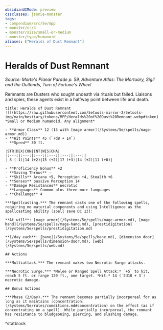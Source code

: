 ```yaml
---
obsidianUIMode: preview
cssclasses: json5e-monster
tags:
- compendium/src/5e/mpp
- monster/cr/4
- monster/size/small-or-medium
- monster/type/humanoid
aliases: ["Heralds of Dust Remnant"]
---
```

# Heralds of Dust Remnant
*Source: Morte's Planar Parade p. 59, Adventure Atlas: The Mortuary, Sigil and the Outlands, Turn of Fortune's Wheel*  

Remnants are Dusters who sought undeath via rituals but failed. Liaisons and spies, these agents exist in a halfway point between life and death.

```ad-statblock
title: Heralds of Dust Remnant
![](https://raw.githubusercontent.com/5etools-mirror-2/5etools-img/main/bestiary/tokens/MPP/Heralds%20of%20Dust%20Remnant.webp#token)
*Small or Medium humanoid, Any alignment*

- **Armor Class** 12 (15 with [mage armor](/Systems/5e/spells/mage-armor.md))
- **Hit Points** 45 (`7d8 + 14`)
- **Speed** 30 ft.

|STR|DEX|CON|INT|WIS|CHA|
|:---:|:---:|:---:|:---:|:---:|:---:|
| 8 (-1)|14 (+2)|15 (+2)|17 (+3)|14 (+2)|11 (+0)|

- **Proficiency Bonus** +2
- **Saving Throws** ⏤
- **Skills** Arcana +5, Perception +4, Stealth +6
- **Senses** passive Perception 14
- **Damage Resistances** necrotic
- **Languages** Common plus three more languages
- **Challenge** 4

***Spellcasting.*** The remnant casts one of the following spells, requiring no material components and using Intelligence as the spellcasting ability (spell save DC 13):

**At will**: [mage armor](/Systems/5e/spells/mage-armor.md), [mage hand](/Systems/5e/spells/mage-hand.md), [prestidigitation](/Systems/5e/spells/prestidigitation.md)

**1/day each**: [bane](/Systems/5e/spells/bane.md), [dimension door](/Systems/5e/spells/dimension-door.md), [web](/Systems/5e/spells/web.md)

## Actions

***Multiattack.*** The remnant makes two Necrotic Surge attacks.

***Necrotic Surge.*** *Melee or Ranged Spell Attack:* `+5` to hit, reach 5 ft. or range 120 ft., one target. *Hit:* 14 (`2d10 + 3`) necrotic damage.

## Bonus Actions

***Phase (2/Day).*** The remnant becomes partially incorporeal for as long as it maintains [concentration](/Systems/5e/rules/conditions.md#concentration) on the effect (as if concentrating on a spell). While partially incorporeal, the remnant has resistance to bludgeoning, piercing, and slashing damage.
```
^statblock